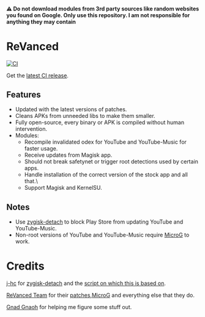 #### ⚠️ Do not download modules from 3rd party sources like random websites you found on Google. Only use this repository. I am not responsible for anything they may contain

# ReVanced

[![CI](https://github.com/NoName-exe/revanced/actions/workflows/ci.yml/badge.svg?event=schedule)](https://github.com/NoName-exe/revanced/actions/workflows/ci.yml)

Get the [latest CI release](https://github.com/NoName-exe/revanced/releases/latest).

## Features
* Updated with the latest versions of patches.
* Cleans APKs from unneeded libs to make them smaller.
* Fully open-source, every binary or APK is compiled without human intervention.
* Modules:
  * Recompile invalidated odex for YouTube and YouTube-Music for faster usage.
  * Receive updates from Magisk app.
  * Should not break safetynet or trigger root detections used by certain apps.
  * Handle installation of the correct version of the stock app and all that.\
  * Support Magisk and KernelSU.

## Notes
* Use [zygisk-detach](https://github.com/j-hc/zygisk-detach) to block Play Store from updating YouTube and YouTube-Music.
* Non-root versions of YouTube and YouTube-Music require [MicroG](https://github.com/ReVanced/GmsCore/releases) to work.

# Credits
[j-hc](https://github.com/j-hc) for [zygisk-detach](https://github.com/j-hc/zygisk-detach) and the [script on which this is based on](https://github.com/j-hc/revanced-magisk-module).

[ReVanced Team](https://github.com/revanced) for their [patches](https://github.com/revanced/revanced-patches),[MicroG](https://github.com/ReVanced/GmsCore/releases)  and everything else that they do.

[Gnad Gnaoh](https://github.com/gnadgnaoh) for helping me figure some stuff out.
